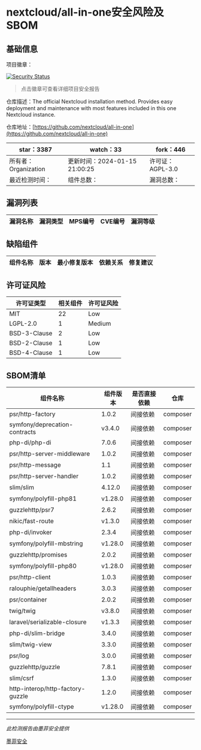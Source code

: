# nextcloud/all-in-one安全风险及SBOM

## 基础信息

项目徽章：

[![Security Status](https://www.murphysec.com/platform3/v31/badge/1746969498138742784.svg)](https://www.murphysec.com/console/report/1691515638463221760/1746969498138742784)

> 点击徽章可查看详细项目安全报告

仓库描述：The official Nextcloud installation method. Provides easy deployment and maintenance with most features included in this one Nextcloud instance.

仓库地址：[https://github.com/nextcloud/all-in-one](https://github.com/nextcloud/all-in-one)

| star：3387 | watch：33 | fork：446 |
| ----------- | -------------- | ------------ |
| 所有者：Organization | 更新时间：2024-01-15 21:00:25 | 许可证：AGPL-3.0 |
| 最近检测时间： | 组件总数： | 漏洞总数： |




## 漏洞列表

| 漏洞名称 | 漏洞类型 | MPS编号 | CVE编号 | 漏洞等级 |
| ------- | ------ | ------- | ------ | ----- |





## 缺陷组件

| 组件名称 | 版本 | 最小修复版本 | 依赖关系 | 修复建议 |
| -------- | ---- | ------------ | -------- | -------- |





## 许可证风险

| 许可证类型 | 相关组件 | 许可证风险 |
| ---------- | -------- | ---------- |
|MIT|22|Low|
|LGPL-2.0|1|Medium|
|BSD-3-Clause|2|Low|
|BSD-2-Clause|1|Low|
|BSD-4-Clause|1|Low|




## SBOM清单

| 组件名称 | 组件版本 | 是否直接依赖 | 仓库 |
| -------- | -------- | ------------ | ---- |
|psr/http-factory|1.0.2|间接依赖|composer|
|symfony/deprecation-contracts|v3.4.0|间接依赖|composer|
|php-di/php-di|7.0.6|间接依赖|composer|
|psr/http-server-middleware|1.0.2|间接依赖|composer|
|psr/http-message|1.1|间接依赖|composer|
|psr/http-server-handler|1.0.2|间接依赖|composer|
|slim/slim|4.12.0|间接依赖|composer|
|symfony/polyfill-php81|v1.28.0|间接依赖|composer|
|guzzlehttp/psr7|2.6.2|间接依赖|composer|
|nikic/fast-route|v1.3.0|间接依赖|composer|
|php-di/invoker|2.3.4|间接依赖|composer|
|symfony/polyfill-mbstring|v1.28.0|间接依赖|composer|
|guzzlehttp/promises|2.0.2|间接依赖|composer|
|symfony/polyfill-php80|v1.28.0|间接依赖|composer|
|psr/http-client|1.0.3|间接依赖|composer|
|ralouphie/getallheaders|3.0.3|间接依赖|composer|
|psr/container|2.0.2|间接依赖|composer|
|twig/twig|v3.8.0|间接依赖|composer|
|laravel/serializable-closure|v1.3.3|间接依赖|composer|
|php-di/slim-bridge|3.4.0|间接依赖|composer|
|slim/twig-view|3.3.0|间接依赖|composer|
|psr/log|3.0.0|间接依赖|composer|
|guzzlehttp/guzzle|7.8.1|间接依赖|composer|
|slim/csrf|1.3.0|间接依赖|composer|
|http-interop/http-factory-guzzle|1.2.0|间接依赖|composer|
|symfony/polyfill-ctype|v1.28.0|间接依赖|composer|


------

*此检测报告由墨菲安全提供*

[墨菲安全](www.murphysec.com)